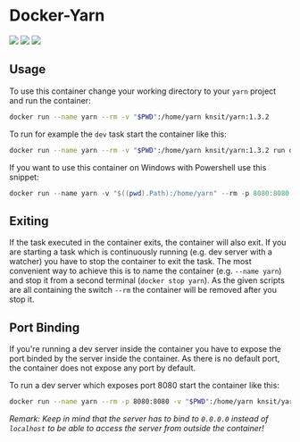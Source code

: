# Docker-Yarn

[![](https://images.microbadger.com/badges/version/knsit/yarn.svg)](https://microbadger.com/images/knsit/yarn "Get your own version badge on microbadger.com")
[![](https://images.microbadger.com/badges/image/knsit/yarn.svg)](https://microbadger.com/images/knsit/yarn "Get your own image badge on microbadger.com")
[![](https://images.microbadger.com/badges/commit/knsit/yarn.svg)](https://microbadger.com/images/knsit/yarn "Get your own commit badge on microbadger.com")
 
## Usage

To use this container change your working directory to your `yarn` project and run the container:

```bash
docker run --name yarn --rm -v "$PWD":/home/yarn knsit/yarn:1.3.2 
```

To run for example the `dev` task start the container like this:

```bash
docker run --name yarn --rm -v "$PWD":/home/yarn knsit/yarn:1.3.2 run dev
```

If you want to use this container on Windows with Powershell use this snippet:

```ps1
docker run --name yarn -v "$((pwd).Path):/home/yarn" --rm -p 8080:8080 knsit/yarn:1.3.2 run dev
```

## Exiting

If the task executed in the container exits, the container will also exit.
If you are starting a task which is continuously running (e.g. dev server with a watcher) you have to stop the container to exit the task.
The most convenient way to achieve this is to name the container (e.g. `--name yarn`) and stop it from a second terminal (`docker stop yarn`).
As the given scripts are all containing the switch `--rm` the container will be removed after you stop it.

## Port Binding

If you're running a dev server inside the container you have to expose the port binded by the server inside the container.
As there is no default port, the container does not expose any port by default.

To run a dev server which exposes port 8080 start the container like this:

```bash
docker run --name yarn --rm -p 8080:8080 -v "$PWD":/home/yarn knsit/yarn:1.3.2 run dev
```

_Remark: Keep in mind that the server has to bind to `0.0.0.0` instead of `localhost` to be able to access the server from outside the container!_
